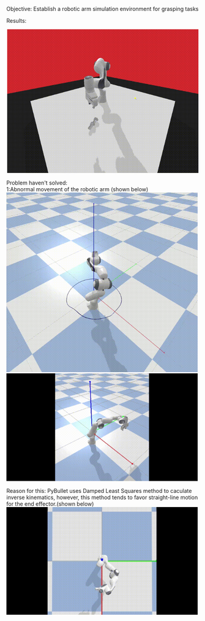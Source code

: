 Objective: Establish a robotic arm simulation environment for grasping tasks

Results:   
<p align='center'>
<img src='https://github.com/DK-feng/Franka_grasp/blob/main/GIF_folder/result.gif' width='500px'>
</p>

Problem haven't solved:  
  1:Abnormal movement of the robotic arm (shown below)  
  <img src='https://github.com/DK-feng/Franka_grasp/blob/main/GIF_folder/poor_inverse_kinematics.gif' width='500px'>  
  <img src='https://github.com/DK-feng/Franka_grasp/blob/main/GIF_folder/error_movement.gif' width='500px'>  
  
  Reason for this: PyBullet uses Damped Least Squares method to caculate inverse kinematics, however, this method tends to favor straight-line motion for the end effector.(shown below)  
  <img src='https://github.com/DK-feng/Franka_grasp/blob/main/GIF_folder/straight_line_move.gif' width='500px'>
    
